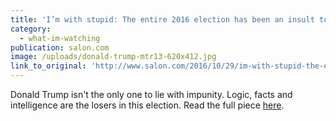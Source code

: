 ```yaml
---
title: 'I’m with stupid: The entire 2016 election has been an insult to our intelligence'
category:
  - what-im-watching
publication: salon.com
image: /uploads/donald-trump-mtr13-620x412.jpg
link_to_original: 'http://www.salon.com/2016/10/29/im-with-stupid-the-entire-2016-election-has-been-an-insult-to-our-intelligence/'
---
```



Donald Trump isn't the only one to lie with impunity. Logic, facts and intelligence are the losers in this election. Read the full piece [here](http://www.salon.com/2016/10/29/im-with-stupid-the-entire-2016-election-has-been-an-insult-to-our-intelligence/).